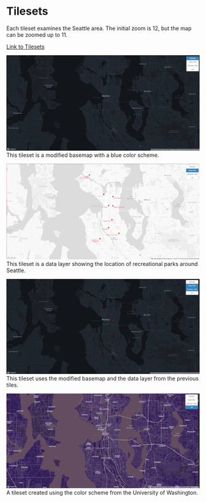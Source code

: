 # Tilesets
Each tileset examines the Seattle area. The initial zoom is 12, but the map can be zoomed up to 11.

[Link to Tilesets](https://DustNguyen.github.io/tileset_generation/index.html)

![Tile 1](img/tile1.png)
This tileset is a modified basemap with a blue color scheme.

![Tile 2](img/tile2.png)
This tileset is a data layer showing the location of recreational parks around Seattle.

![Tile 3](img/tile3.png)
This tileset uses the modified basemap and the data layer from the previous tiles.

![Tile 4](img/tile4.png)
A tileset created using the color scheme from the University of Washington.
